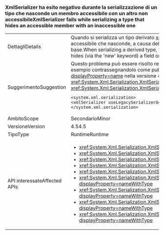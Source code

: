### <a name="xmlserializer-fails-while-serializing-a-type-that-hides-an-accessible-member-with-an-inaccessible-one"></a><span data-ttu-id="4b4df-101">XmlSerializer ha esito negativo durante la serializzazione di un tipo che nasconde un membro accessibile con un altro non accessibile</span><span class="sxs-lookup"><span data-stu-id="4b4df-101">XmlSerializer fails while serializing a type that hides an accessible member with an inaccessible one</span></span>

|   |   |
|---|---|
|<span data-ttu-id="4b4df-102">Dettagli</span><span class="sxs-lookup"><span data-stu-id="4b4df-102">Details</span></span>|<span data-ttu-id="4b4df-103">Quando si serializza un tipo derivato <xref:System.Xml.Serialization.XmlSerializer?displayProperty=name> può non riuscire se il tipo contiene un campo o una proprietà non accessibile che nasconde, a causa della parola chiave "new", un campo o una proprietà con lo stesso nome che in precedenza era accessibile (pubblico, ad esempio) nel tipo di base.</span><span class="sxs-lookup"><span data-stu-id="4b4df-103">When serializing a derived type, the <xref:System.Xml.Serialization.XmlSerializer?displayProperty=name> can fail if the type contains an inaccessible field or property that hides (via the 'new' keyword) a field or property of the same name that was previously accessible (public, for example) on the base type.</span></span>|
|<span data-ttu-id="4b4df-104">Suggerimento</span><span class="sxs-lookup"><span data-stu-id="4b4df-104">Suggestion</span></span>|<span data-ttu-id="4b4df-105">Questo problema può essere risolto rendendo accessibile per <xref:System.Xml.Serialization.XmlSerializer?displayProperty=name> il nuovo membro che nasconde l'altro, ad esempio contrassegnandolo come pubblico. In alternativa, l'impostazione di configurazione seguente ripristina il comportamento <xref:System.Xml.Serialization.XmlSerializer?displayProperty=name> nella versione 4.0 per risolvere il problema:</span><span class="sxs-lookup"><span data-stu-id="4b4df-105">This problem can be solved by making the new, hiding member accessible to the <xref:System.Xml.Serialization.XmlSerializer?displayProperty=name> (by marking it public, for example).Alternatively, the following config setting will revert to 4.0 <xref:System.Xml.Serialization.XmlSerializer?displayProperty=name> behavior, which will fix the problem:</span></span><pre><code class="language-xml">&lt;system.xml.serialization&gt;&#13;&#10;&lt;xmlSerializer useLegacySerializerGeneration=&quot;true&quot; /&gt;&#13;&#10;&lt;/system.xml.serialization&gt;&#13;&#10;</code></pre>|
|<span data-ttu-id="4b4df-106">Ambito</span><span class="sxs-lookup"><span data-stu-id="4b4df-106">Scope</span></span>|<span data-ttu-id="4b4df-107">Secondario</span><span class="sxs-lookup"><span data-stu-id="4b4df-107">Minor</span></span>|
|<span data-ttu-id="4b4df-108">Versione</span><span class="sxs-lookup"><span data-stu-id="4b4df-108">Version</span></span>|<span data-ttu-id="4b4df-109">4.5</span><span class="sxs-lookup"><span data-stu-id="4b4df-109">4.5</span></span>|
|<span data-ttu-id="4b4df-110">Tipo</span><span class="sxs-lookup"><span data-stu-id="4b4df-110">Type</span></span>|<span data-ttu-id="4b4df-111">Runtime</span><span class="sxs-lookup"><span data-stu-id="4b4df-111">Runtime</span></span>|
|<span data-ttu-id="4b4df-112">API interessate</span><span class="sxs-lookup"><span data-stu-id="4b4df-112">Affected APIs</span></span>|<ul><li><xref:System.Xml.Serialization.XmlSerializer.Serialize(System.IO.Stream,System.Object)?displayProperty=nameWithType></li><li><xref:System.Xml.Serialization.XmlSerializer.Serialize(System.IO.TextWriter,System.Object)?displayProperty=nameWithType></li><li><xref:System.Xml.Serialization.XmlSerializer.Serialize(System.Object,System.Xml.Serialization.XmlSerializationWriter)?displayProperty=nameWithType></li><li><xref:System.Xml.Serialization.XmlSerializer.Serialize(System.Xml.XmlWriter,System.Object)?displayProperty=nameWithType></li><li><xref:System.Xml.Serialization.XmlSerializer.Serialize(System.IO.Stream,System.Object,System.Xml.Serialization.XmlSerializerNamespaces)?displayProperty=nameWithType></li><li><xref:System.Xml.Serialization.XmlSerializer.Serialize(System.IO.TextWriter,System.Object,System.Xml.Serialization.XmlSerializerNamespaces)?displayProperty=nameWithType></li><li><xref:System.Xml.Serialization.XmlSerializer.Serialize(System.Xml.XmlWriter,System.Object,System.Xml.Serialization.XmlSerializerNamespaces)?displayProperty=nameWithType></li><li><xref:System.Xml.Serialization.XmlSerializer.Serialize(System.Xml.XmlWriter,System.Object,System.Xml.Serialization.XmlSerializerNamespaces,System.String)?displayProperty=nameWithType></li><li><xref:System.Xml.Serialization.XmlSerializer.Serialize(System.Xml.XmlWriter,System.Object,System.Xml.Serialization.XmlSerializerNamespaces,System.String,System.String)?displayProperty=nameWithType></li></ul>|

